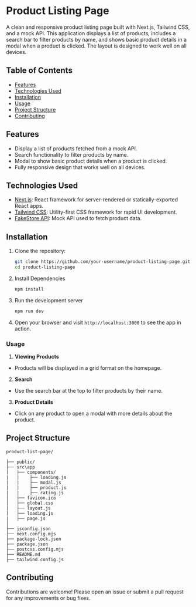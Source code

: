 # Product Listing Page

A clean and responsive product listing page built with Next.js, Tailwind CSS, and a mock API. This application displays a list of products, includes a search bar to filter products by name, and shows basic product details in a modal when a product is clicked. The layout is designed to work well on all devices.

## Table of Contents

- [Features](#features)
- [Technologies Used](#technologies-used)
- [Installation](#installation)
- [Usage](#usage)
- [Project Structure](#project-structure)
- [Contributing](#contributing)

## Features

- Display a list of products fetched from a mock API.
- Search functionality to filter products by name.
- Modal to show basic product details when a product is clicked.
- Fully responsive design that works well on all devices.

## Technologies Used

- [Next.js](https://nextjs.org/): React framework for server-rendered or statically-exported React apps.
- [Tailwind CSS](https://tailwindcss.com/): Utility-first CSS framework for rapid UI development.
- [FakeStore API](https://fakestoreapi.com/products): Mock API used to fetch product data.

## Installation

1. Clone the repository:

   ```bash
   git clone https://github.com/your-username/product-listing-page.git
   cd product-listing-page

   ```

2. Install Dependencies

   ```bash
   npm install

   ```

3. Run the development server

   ```bash
   npm run dev

   ```

4. Open your browser and visit `http://localhost:3000` to see the app in action.

### Usage

1. **Viewing Products**

- Products will be displayed in a grid format on the homepage.

2. **Search**

- Use the search bar at the top to filter products by their name.

3. **Product Details**

- Click on any product to open a modal with more details about the product.

## Project Structure

```plaintext
product-list-page/

├── public/
├── src\app
|   ├── components/
|   |    ├── loading.js
|   |    ├── modal.js
|   |    ├── product.js
|   |    ├── rating.js
│   ├── favicon.ico
│   ├── global.css
|   ├── layout.js
|   ├── loading.js
|   ├── page.js
│
├── jsconfig.json
├── next.config.mjs
├── package-lock.json
├── package.json
├── postcss.config.mjs
├── README.md
├── tailwind.config.js
```

## Contributing

Contributions are welcome! Please open an issue or submit a pull request for any improvements or bug fixes.
